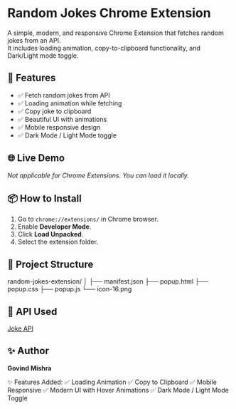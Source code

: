 # Random Jokes Chrome Extension

A simple, modern, and responsive Chrome Extension that fetches random jokes from an API.  
It includes loading animation, copy-to-clipboard functionality, and Dark/Light mode toggle.

## 🚀 Features
- ✅ Fetch random jokes from API
- ✅ Loading animation while fetching
- ✅ Copy joke to clipboard
- ✅ Beautiful UI with animations
- ✅ Mobile responsive design
- ✅ Dark Mode / Light Mode toggle

## 🌐 Live Demo
_Not applicable for Chrome Extensions. You can load it locally._

## 📦 How to Install
1. Go to `chrome://extensions/` in Chrome browser.
2. Enable **Developer Mode**.
3. Click **Load Unpacked**.
4. Select the extension folder.

## 📁 Project Structure
random-jokes-extension/
│
├── manifest.json
├── popup.html
├── popup.css
├── popup.js
└── icon-16.png


## 🔗 API Used
[Joke API](https://official-joke-api.appspot.com/random_joke)

## ✨ Author
**Govind Mishra**


✨ Features Added:
✅ Loading Animation
✅ Copy to Clipboard
✅ Mobile Responsive
✅ Modern UI with Hover Animations
✅ Dark Mode / Light Mode Toggle

